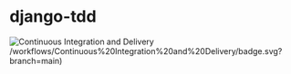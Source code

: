 # django-tdd

![Continuous Integration and Delivery](https://github.com/marcosgeo/django-tdd)/workflows/Continuous%20Integration%20and%20Delivery/badge.svg?branch=main)
